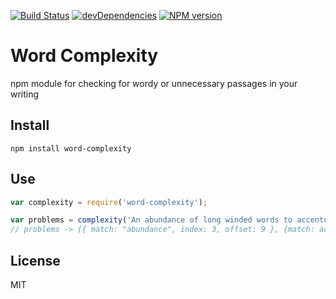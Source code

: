 [![Build Status](https://travis-ci.org/duereg/word-complexity.svg?branch=master)](https://travis-ci.org/duereg/word-complexity)
[![devDependencies](https://david-dm.org/duereg/word-complexity/dev-status.png)](https://david-dm.org/duereg/word-complexity#info=devDependencies&view=table)
[![NPM version](https://badge.fury.io/js/too-wordy.svg)](http://badge.fury.io/js/too-wordy)

# Word Complexity

npm module for checking for wordy or unnecessary passages in your writing

## Install

```shell
npm install word-complexity
```

## Use

```javascript
var complexity = require('word-complexity');

var problems = complexity('An abundance of long winded words to accentuate this boring sentence......');
// problems -> [{ match: "abundance", index: 3, offset: 9 }, {match: accentuate, ....}]
```

## License
MIT
